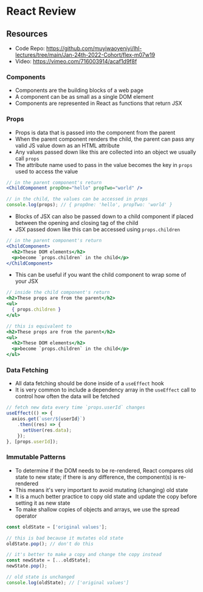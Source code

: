 # React Review

## Resources
 - Code Repo: https://github.com/muyiwaoyeniyi/lhl-lectures/tree/main/Jan-24th-2022-Cohort/flex-m07w19
 - Video: https://vimeo.com/716003914/acaf1d9f8f

### Components
* Components are the building blocks of a web page
* A component can be as small as a single DOM element
* Components are represented in React as functions that return JSX

### Props
* Props is data that is passed into the component from the parent
* When the parent component renders the child, the parent can pass any valid JS value down as an HTML attribute
* Any values passed down like this are collected into an object we usually call `props`
* The attribute name used to pass in the value becomes the key in `props` used to access the value

```jsx
// in the parent component's return
<ChildComponent propOne="hello" propTwo="world" />

// in the child, the values can be accessed in props
console.log(props); // { propOne: 'hello', propTwo: 'world' }
```

* Blocks of JSX can also be passed down to a child component if placed between the opening and closing tag of the child
* JSX passed down like this can be accessed using `props.children`

```jsx
// in the parent component's return
<ChildComponent>
  <h2>These DOM elements</h2>
  <p>become `props.children` in the child</p>
</ChildComponent>
```

* This can be useful if you want the child component to wrap some of your JSX

```jsx
// inside the child component's return
<h2>These props are from the parent</h2>
<ul>
  { props.children }
</ul>

// this is equivalent to
<h2>These props are from the parent</h2>
<ul>
  <h2>These DOM elements</h2>
  <p>become `props.children` in the child</p>
</ul>
```

### Data Fetching
* All data fetching should be done inside of a `useEffect` hook
* It is very common to include a dependency array in the `useEffect` call to control how often the data will be fetched

```js
// fetch new data every time `props.userId` changes
useEffect(() => {
  axios.get(`user/${userId}`)
    .then((res) => {
      setUser(res.data);
    });
}, [props.userId]);
```

### Immutable Patterns
* To determine if the DOM needs to be re-rendered, React compares old state to new state; if there is any difference, the component(s) is re-rendered
* This means it's very important to avoid mutating (changing) old state
* It is a much better practice to copy old state and update the copy before setting it as new state
* To make shallow copies of objects and arrays, we use the spread operator

```js
const oldState = ['original values'];

// this is bad because it mutates old state
oldState.pop(); // don't do this

// it's better to make a copy and change the copy instead
const newState = [...oldState];
newState.pop();

// old state is unchanged
console.log(oldState); // ['original values']
```